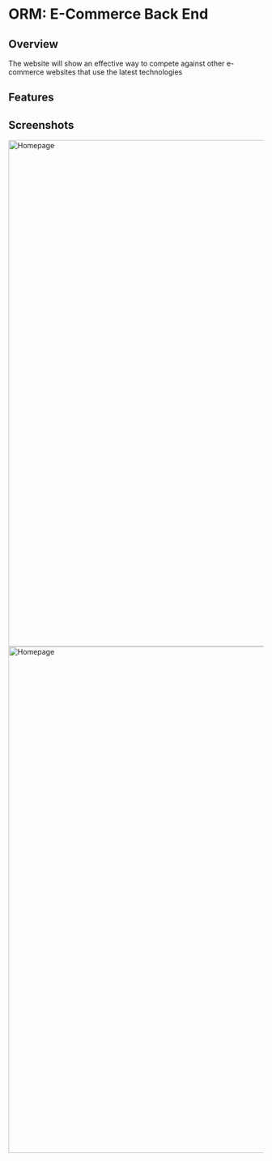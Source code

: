 # ORM: E-Commerce Back End

## Overview
The website will show an effective way to compete against other e-commerce websites that use the latest technologies

## Features


## Screenshots
<img width="1000" alt="Homepage" src="">
<img width="1000" alt="Homepage" src="">
